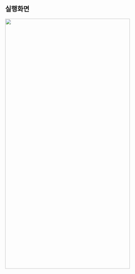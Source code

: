 ## 실행화면

<img src="https://user-images.githubusercontent.com/62470991/179033277-db846b42-3ac5-4b26-bcbb-00ca799b9a3e.png" width="400" height="800"/>